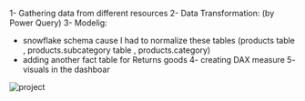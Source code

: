 1- Gathering data from different resources 
2- Data Transformation: (by Power Query)
3- Modelig: 
- snowflake schema cause I had to normalize these tables (products table , products.subcategory table , products.category)
- adding another fact table for Returns goods
4- creating DAX  measure
5- visuals in the dashboar

![project](https://github.com/AhmadSerry/Adventure-Works-Dashboard-/assets/130345243/a6e046e5-a4d1-4f8b-a174-4390ae36e07b)
